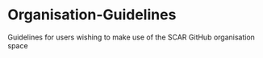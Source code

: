 # Organisation-Guidelines
Guidelines for users wishing to make use of the SCAR GitHub organisation space
